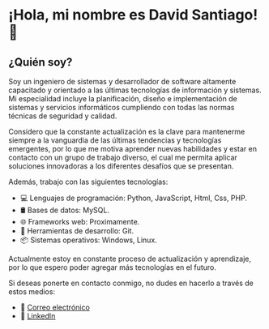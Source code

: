 # ¡Hola, mi nombre es David Santiago! 👋

## ¿Quién soy?
Soy un ingeniero de sistemas y desarrollador de software altamente capacitado y orientado a las últimas tecnologías de información y sistemas. Mi especialidad incluye la planificación, diseño e implementación de sistemas y servicios informáticos cumpliendo con todas las normas técnicas de seguridad y calidad.

Considero que la constante actualización es la clave para mantenerme siempre a la vanguardia de las últimas tendencias y tecnologías emergentes, por lo que me motiva aprender nuevas habilidades y estar en contacto con un grupo de trabajo diverso, el cual me permita aplicar soluciones innovadoras a los diferentes desafíos que se presentan.

Además, trabajo con las siguientes tecnologías:

- 💻 Lenguajes de programación: Python, JavaScript, Html, Css, PHP.
- 🛢️ Bases de datos: MySQL.
- 🌐 Frameworks web: Proximamente.
- 🚀 Herramientas de desarrollo: Git.
- 📦 Sistemas operativos: Windows, Linux.

Actualmente estoy en constante proceso de actualización y aprendizaje, por lo que espero poder agregar más tecnologías en el futuro.

Si deseas ponerte en contacto conmigo, no dudes en hacerlo a través de estos medios:

- 📧 [Correo electrónico](mailto:davidsantiago434@gmail.com) 
- 👥 [LinkedIn](https://www.linkedin.com/in/david-santiago-207952224/) 
